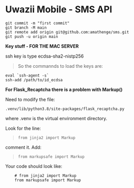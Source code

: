 # Uwazii Mobile - SMS API
```
git commit -m "first commit"
git branch -M main
git remote add origin git@github.com:amathenge/sms.git
git push -u origin main
```
**Key stuff - FOR THE MAC SERVER**

ssh key is type ecdsa-sha2-nistp256

>So the commannds to load the keys are:
```
eval `ssh-agent -s`
ssh-add /path/to/id_ecdsa
```
**For Flask_Recaptcha there is a problem with Markup()**

Need to modify the file:

`.venv/lib/python3.8/site-packages/flask_recaptcha.py`

where .venv is the virtual environment directory.

Look for the line:

>    `from jinja2 import Markup`

comment it.
Add:

>    `from markupsafe import Markup`

Your code should look like:
```
    # from jinja2 import Markup
    from markupsafe import Markup
```